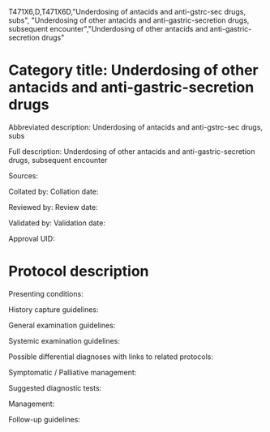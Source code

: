 T471X6,D,T471X6D,"Underdosing of antacids and anti-gstrc-sec drugs, subs", "Underdosing of other antacids and anti-gastric-secretion drugs, subsequent encounter","Underdosing of other antacids and anti-gastric-secretion drugs"
# Category title: Underdosing of other antacids and anti-gastric-secretion drugs

Abbreviated description: Underdosing of antacids and anti-gstrc-sec drugs, subs

Full description: Underdosing of other antacids and anti-gastric-secretion drugs, subsequent encounter

Sources:

Collated by:
Collation date:

Reviewed by:
Review date:

Validated by:
Validation date:

Approval UID:

# Protocol description

Presenting conditions:

History capture guidelines:

General examination guidelines:

Systemic examination guidelines:

Possible differential diagnoses with links to related protocols:

Symptomatic / Palliative management:

Suggested diagnostic tests:

Management:

Follow-up guidelines:
